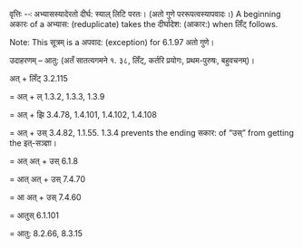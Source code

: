 

वृत्तिः --ः अभ्यासस्यादेरतो दीर्घ: स्याल् लिटि परतः। (अतो गुणे पररूपत्वस्यापवादः।) A beginning अकारः of a अभ्यास: (reduplicate) takes the दीर्घादेश: (आकार:) when लिँट् follows.

Note: This सूत्रम् is a अपवाद: (exception) for 6.1.97 अतो गुणे।


उदाहरणम् – आतु: (अतँ सातत्यगमने १. ३८, लिँट्, कर्तरि प्रयोगः, प्रथम-पुरुषः, बहुवचनम्)।


अत् + लिँट् 3.2.115

= अत् + ल् 1.3.2, 1.3.3, 1.3.9

= अत् + झि 3.4.78, 1.4.101, 1.4.102, 1.4.108

= अत् + उस् 3.4.82, 1.1.55. 1.3.4 prevents the ending सकार: of “उस्” from getting the इत्-सञ्ज्ञा।

= अत् अत् + उस् 6.1.8

= आत् अत् + उस् 7.4.70

= आ अत् + उस् 7.4.60

= आतुस् 6.1.101

= आतु: 8.2.66, 8.3.15

